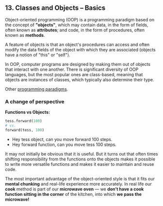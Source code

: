 ## 13. Classes and Objects – Basics

Object-oriented programming (OOP) is a programming paradigm based on the concept of **"objects"**, which may contain data, in the form of fields, often known as **attributes**; and code, in the form of procedures, often known as **methods**. 

A feature of objects is that an object's procedures can access and often modify the data fields of the object with which they are associated (objects have a notion of "this" or "self").

In OOP, computer programs are designed by making them out of objects that interact with one another. There is significant diversity of OOP languages, but the most popular ones are class-based, meaning that objects are instances of classes, which typically also determine their type.

Other [programming paradigms](https://en.wikipedia.org/wiki/Programming_paradigm).

### A change of perspective
**Functions vs Objects:**
```python
tess.forward(100)
# vs.
forward(tess, 100)
```
* Hey tess object, can you move forward 100 steps.
* Hey forward function, can you move tess 100 steps.

It may not initially be obvious that it is useful. But it turns out that often times shifting responsibility from the functions onto the objects makes it possible to write more versatile functions and makes it easier to maintain and reuse code.

The most important advantage of the object-oriented style is that it fits our **mental chunking** and real-life experience more accurately. In real life our **cook** method is part of our **microwave oven** — we **don’t have a cook function sitting in the corner** of the kitchen, into which **we pass the microwave!**

